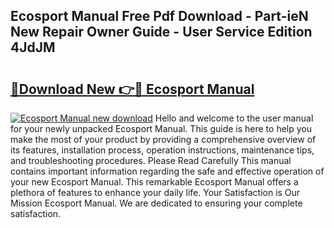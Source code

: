 ## Ecosport Manual Free Pdf Download - Part-ieN New Repair Owner Guide - User Service Edition 4JdJM

# <h2><a href="http://cf25347.oget.top/?id=Ecosport+Manual">🔗Download New 👉🔴 Ecosport Manual</a></h2>

[![Ecosport Manual new download](https://i.imgur.com/5g1atiW.png)](http://cf25347.oget.top/?id=Ecosport+Manual)
Hello and welcome to the user manual for your newly unpacked Ecosport Manual. This guide is here to help you make the most of your product by providing a comprehensive overview of its features, installation process, operation instructions, maintenance tips, and troubleshooting procedures. Please Read Carefully This manual contains important information regarding the safe and effective operation of your new Ecosport Manual. This remarkable Ecosport Manual offers a plethora of features to enhance your daily life. Your Satisfaction is Our Mission Ecosport Manual. We are dedicated to ensuring your complete satisfaction.
